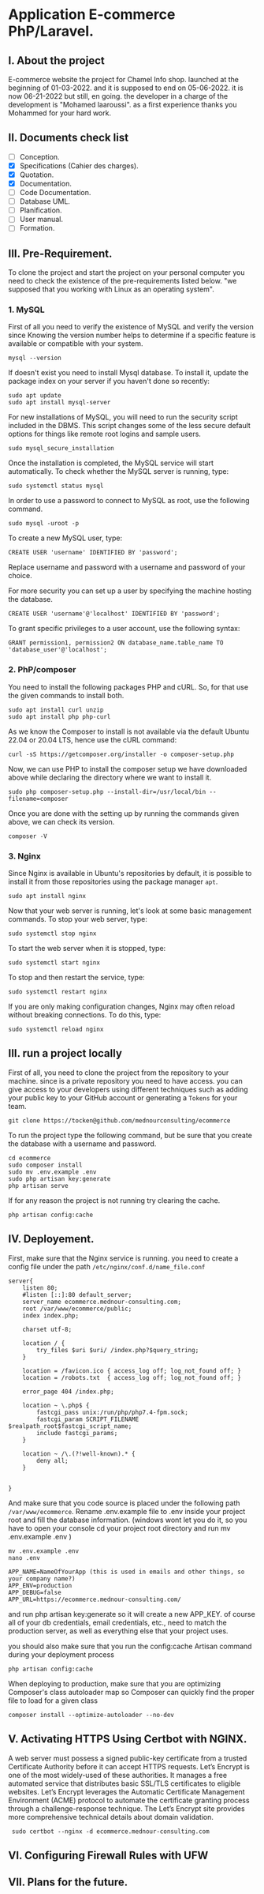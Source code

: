# Application E-commerce PhP/Laravel.
## I. About the project
E-commerce website the project for Chamel Info shop. launched at the beginning of 01-03-2022. and it is supposed to end on 05-06-2022. it is now 06-21-2022 but still, en going. the developer in a charge of the development is  "Mohamed laaroussi". as a first experience  thanks you Mohammed for your hard work.
## II. Documents check list
- [ ] Conception.
- [x] Specifications (Cahier des charges). 
- [x] Quotation.
- [x] Documentation. 
- [ ] Code Documentation.
- [ ] Database UML. 
- [ ] Planification.
- [ ] User manual.
- [ ] Formation.
## III. Pre-Requirement.
To clone the project and start the project on your personal computer you need to check the existence of the pre-requirements listed below.  "we supposed that you working with Linux as an operating system".
### 1. MySQL 
First of all you need to verify the existence of MySQL and verify the version since Knowing the version number helps to determine if a specific feature is available or compatible with your system.
```
mysql --version
```
If doesn't exist you need to install Mysql database.
To install it, update the package index on your server if you haven't done so recently: 
```
sudo apt update
sudo apt install mysql-server
```
For new installations of MySQL, you will need to run the security script included in the DBMS. This script changes some of the less secure default options for things like remote root logins and sample users.
```
sudo mysql_secure_installation
```
Once the installation is completed, the MySQL service will start automatically. To check whether the MySQL server is running, type:
```
sudo systemctl status mysql
```
In order to use a password to connect to MySQL as root, use the following command.
```
sudo mysql -uroot -p
```
To create a new MySQL user, type:
```
CREATE USER 'username' IDENTIFIED BY 'password';
```
Replace username and password with a username and password of your choice.

For more security you can set up a user by specifying the machine hosting the database.
```
CREATE USER 'username'@'localhost' IDENTIFIED BY 'password';
```
To grant specific privileges to a user account, use the following syntax:

```
GRANT permission1, permission2 ON database_name.table_name TO 'database_user'@'localhost';
```
### 2. PhP/composer 
You need to install the following packages PHP and cURL. So, for that use the given commands to install both.


```
sudo apt install curl unzip
sudo apt install php php-curl
```
As we know the Composer to install is not available via the default Ubuntu 22.04 or 20.04 LTS, hence use the cURL command:

```
curl -sS https://getcomposer.org/installer -o composer-setup.php
```
Now, we can use PHP to install the composer setup we have downloaded above while declaring the directory where we want to install it.
```
sudo php composer-setup.php --install-dir=/usr/local/bin --filename=composer
```
Once you are done with the setting up by running the commands given above, we can check its version.
```
composer -V
```

### 3. Nginx 

Since Nginx is available in Ubuntu's repositories by default, it is possible to install it from those repositories using the package manager ```apt```.

```
sudo apt install nginx 
```
Now that your web server is running, let's look at some basic management commands.
To stop your web server, type:
```
sudo systemctl stop nginx
```
To start the web server when it is stopped, type:

```
sudo systemctl start nginx
```
To stop and then restart the service, type:
```
sudo systemctl restart nginx
```
If you are only making configuration changes, Nginx may often reload without breaking connections. To do this, type:
```
sudo systemctl reload nginx
```
## III. run a project locally
First of all, you need to clone the project from the repository to your machine. since is a private repository you need to have access. you can give access to your developers using different techniques such as adding your public key to your GitHub account or generating a ```Tokens``` for your team. 
```
git clone https://tocken@github.com/mednourconsulting/ecommerce
```
To run the project type the following command, but be sure that you create the database with a username and password.
```
cd ecommerce
sudo composer install
sudo mv .env.example .env
sudo php artisan key:generate
php artisan serve
```
If for any reason the project is not running try clearing the cache.
```
php artisan config:cache
```
## IV. Deployement.
First, make sure that the Nginx service is running. you need to create a config file under the path ```/etc/nginx/conf.d/name_file.conf```


```
server{
    listen 80;
    #listen [::]:80 default_server;
    server_name ecommerce.mednour-consulting.com;
    root /var/www/ecommerce/public;
    index index.php;

    charset utf-8;

    location / {
        try_files $uri $uri/ /index.php?$query_string;
    }

    location = /favicon.ico { access_log off; log_not_found off; }
    location = /robots.txt  { access_log off; log_not_found off; }

    error_page 404 /index.php;

    location ~ \.php$ {
        fastcgi_pass unix:/run/php/php7.4-fpm.sock;
        fastcgi_param SCRIPT_FILENAME $realpath_root$fastcgi_script_name;
        include fastcgi_params;
    }

    location ~ /\.(?!well-known).* {
        deny all;
    }


}
```

And make sure that you code source is placed under the following path ```/var/www/ecommerce```.
Rename .env.example file to .env inside your project root and fill the database information. (windows wont let you do it, so you have to open your console cd your project root directory and run mv .env.example .env )
```
mv .env.example .env
nano .env
```
```
APP_NAME=NameOfYourApp (this is used in emails and other things, so your company name?)
APP_ENV=production
APP_DEBUG=false
APP_URL=https://ecommerce.mednour-consulting.com/
```
and run php artisan key:generate so it will create a new APP_KEY. of course all of your db credentials, email credentials, etc., need to match the production server, as well as everything else that your project uses.

you should also make sure that you run the config:cache Artisan command during your deployment process
```
php artisan config:cache
```

When deploying to production, make sure that you are optimizing Composer's class autoloader map so Composer can quickly find the proper file to load for a given class
```
composer install --optimize-autoloader --no-dev
```



## V. Activating HTTPS Using Certbot with NGINX.
A web server must possess a signed public-key certificate from a trusted Certificate Authority before it can accept HTTPS requests. Let’s Encrypt is one of the most widely-used of these authorities. It manages a free automated service that distributes basic SSL/TLS certificates to eligible websites. Let’s Encrypt leverages the Automatic Certificate Management Environment (ACME) protocol to automate the certificate granting process through a challenge-response technique. The Let’s Encrypt site provides more comprehensive technical details about domain validation.
```
 sudo certbot --nginx -d ecommerce.mednour-consulting.com
```

## VI. Configuring Firewall Rules with UFW

## VII. Plans for the future.


